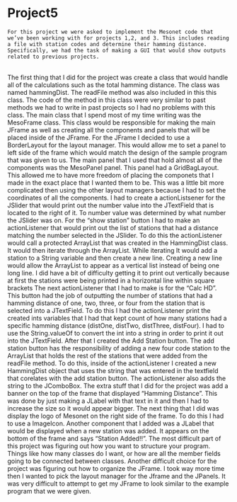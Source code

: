 # Project5

	For this project we were asked to implement the Mesonet code that we’ve been working with for projects 1,2, and 3. This includes reading a file with station codes and determine their hamming distance. Specifically, we had the task of making a GUI that would show outputs related to previous projects.
 <br />
	The first thing that I did for the project was create a class that would handle all of the calculations such as the total hamming distance. The class was named hammingDist. The readFile method was also included in this this class. The code of the method in this class were very similar to past methods we had to write in past projects so I had no problems with this class.
	The main class that I spend most of my time writing was the MesoFrame class. This class would be responsible for making the main JFrame as well as creating all the components and panels that will be placed inside of the JFrame. For the JFrame I decided to use a BorderLayout for the layout manager. This would allow me to set a panel to left side of the frame which would match the design of the sample program that was given to us. 
	The main panel that I used that hold almost all of the components was the MesoPanel panel. This panel had a GridBagLayout. This allowed me to have more freedom of placing the componets that I made in the exact place that I wanted them to be. This was a little bit more complicated then using the other layout managers because I had to set the coordinates of all the components. 
	I had to create a actionListsener for the JSlider that would print out the number value into the JTextField that is located to the right of it. To number value was determined by what number the JSlider was on.
For the “show station” button I had to make an actionListener that would print out the list of stations that had a distance matching the number selected in the JSlider. To do this the actionListener would call a protected ArrayList that was created in the HammingDist class. It would then iterate through the ArrayList. While iterating It would add a station to a String variable and then create a new line. Creating a new line would allow the ArrayList to appear as a vertical list instead of being one long line. I did have a bit of difficulty getting it to print out vertically because at first the stations were being printed in a horizontal line within square brackets
	The next actionListener that I had to make is for the “Calc HD”. This button had the job of outputting the number of stations that had a hamming distance of one, two, three, or four from the station that is selected into a JTextField. To do this I had the actionListener print the created ints variables that I had that kept count of how many stations had a specific hamming distance (distOne, distTwo, distThree, distFour). I had to use the String.valueOf to convert the int into a string in order to print it out into the JTextField.
	After that I created the Add Station button. The add station button has the responsibility of adding a new four code station to the ArrayList that holds the rest of the stations that were added from the readFile method. To do this, inside of the actionListener I created a new HammingDist object that uses the string that was entered in the textfield that corelates with the add station button. The actionListener also adds the string to the JComboBox.
	The extra stuff that I did for the project was add a banner on the top of the frame that displayed “Hamming Distance”. This was done by just making a JLabel with that text in it and then I had to increase the size so it would appear bigger. The next thing that I did was display the logo of Mesonet on the right side of the frame. To do this I had to use a ImageIcon. Another component that I added was a JLabel that would be displayed when a new station was added. It appears on the bottom of the frame and says “Station Added!!”.
	The most difficult part of this project was figuring out how you want to structure your program. Things like how many classes do I want, or how are all the member fields going to be connected between classes. Another difficult choice for the project was figuring out how to organize the JFrame. I took way more time then I wanted to pick the layout manager for the Jframe and the JPanels. It was very difficult to attempt to get my JFrame to look similar to the example program that we were given. 
